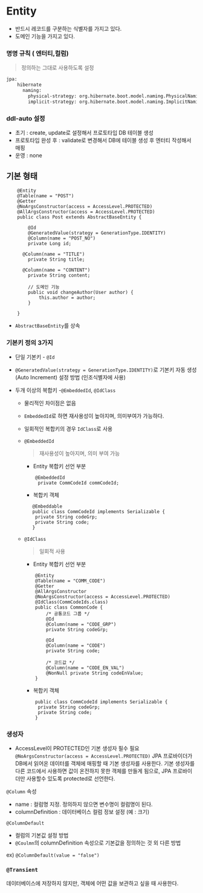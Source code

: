 # Entity

- 반드시 레코드를 구분하는 식별자를 가지고 있다.
- 도메인 기능을 가지고 있다.

### 명명 규칙 ( 엔터티,컬럼)

> 정의하는 그대로 사용하도록 설정

```bash
jpa:
    hibernate
      naming:
        physical-strategy: org.hibernate.boot.model.naming.PhysicalNamingStrategyStandardImpl
        implicit-strategy: org.hibernate.boot.model.naming.ImplicitNamingStrategyLegacyJpaImpl
```

### ddl-auto 설정

- 초기 : create, update로 설정해서 프로토타입 DB 테이블 생성
- 프로토타입 완성 후 : validate로 변경해서 DB에 테이블 생성 후 엔터티 작성해서 매핑
- 운영 : none

## 기본 형태

```
    @Entity
    @Table(name = "POST")
    @Getter
    @NoArgsConstructor(access = AccessLevel.PROTECTED)
    @AllArgsConstructor(access = AccessLevel.PROTECTED)
    public class Post extends AbstractBaseEntity {

    	@Id
    	@GeneratedValue(strategy = GenerationType.IDENTITY)
    	@Column(name = "POST_NO")
    	private Long id;

      @Column(name = "TITLE")
    	private String title;

      @Column(name = "CONTENT")
    	private String content;

    	// 도메인 기능
    	public void changeAuthor(User author) {
    		this.author = author;
    	}

    }
```

- `AbstractBaseEntity`를 상속

### 기본키 정의 3가지

- 단일 기본키 - `@Id`

- `@GeneratedValue(strategy = GenerationType.IDENTITY)`로 기본키 자동 생성 (Auto Increment) 설정 방법 (인조식별자에 사용)

- 두개 이상의 복합키 -`@EmbeddedId`, `@IdClass`

  - 물리적인 차이점은 없음

  - `EmbeddedId`로 하면 재사용성이 높아지며, 의미부여가 가능하다.

  - 일회적인 복합키의 경우 `IdClass`로 사용

  - `@EmbeddedId`

    > 재사용성이 높아지며, 의미 부여 가능

    - Entity 복합키 선언 부분

    ```
        @EmbeddedId
         private CommCodeId commCodeId;
    ```

    - 복합키 객체

    ```
       @Embeddable
       public class CommCodeId implements Serializable {
        private String codeGrp;
        private String code;
       }
    ```

  - `@IdClass`

    > 일회적 사용

    - Entity 복합키 선언 부분

    ```
        @Entity
        @Table(name = "COMM_CODE")
        @Getter
        @AllArgsConstructor
        @NoArgsConstructor(access = AccessLevel.PROTECTED)
        @IdClass(CommCodeIds.class)
        public class CommonCode {
            /* 공통코드 그룹 */
            @Id
            @Column(name = "CODE_GRP")
            private String codeGrp;
    
            @Id
            @Column(name = "CODE")
            private String code;
    
            /* 코드값 */
            @Column(name = "CODE_EN_VAL")
            @NonNull private String codeEnValue;
        }
    ```

    - 복합키 객체

    ```
        public class CommCodeId implements Serializable {
         private String codeGrp;
         private String code;
        }
    ```

### 생성자

- AccessLevel이 PROTECTED인 기본 생성자 필수 필요 `@NoArgsConstructor(access = AccessLevel.PROTECTED)` JPA 프로바이더가 DB에서 읽어온 데이터를 객체에 매핑할 때 기본 생성자를 사용한다. 기본 생성자를 다른 코드에서 사용하면 값이 온전하지 못한 객체를 만들게 됨으로, JPA 프로바이더만 사용할수 있도록 protected로 선언한다.

`@Column` 속성

- name : 컬럼명 지정. 정의하지 않으면 변수명이 컬럼명이 된다.
- columnDefinition : 데이터베이스 컬럼 정보 설정 (예 : 크기)

```
@ColumnDefault
```

- 컬럼의 기본값 설정 방법
- `@Coulmn`의 columnDefinition 속성으로 기본값을 정의하는 것 외 다른 방법

ex) `@ColumnDefault(value = "false")`

### `@Transient`

데이터베이스에 저장하지 않지만, 객체에 어떤 값을 보관하고 싶을 때 사용한다.